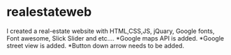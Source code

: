 # realestateweb
I created a real-estate website with HTML,CSS,JS, jQuary, Google fonts, Font awesome, Slick Slider and etc....
*Google maps API is added.
*Google street view is added.
*Button down arrow needs to be added. 

